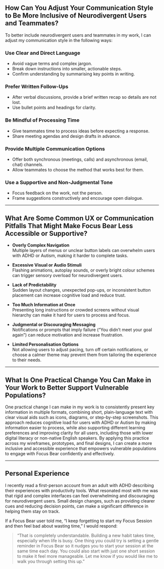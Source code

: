 ## How Can You Adjust Your Communication Style to Be More Inclusive of Neurodivergent Users and Teammates?

To better include neurodivergent users and teammates in my work, I can adjust my communication style in the following ways:

### Use Clear and Direct Language
- Avoid vague terms and complex jargon.
- Break down instructions into smaller, actionable steps.
- Confirm understanding by summarising key points in writing.

### Prefer Written Follow-Ups
- After verbal discussions, provide a brief written recap so details are not lost.
- Use bullet points and headings for clarity.

### Be Mindful of Processing Time
- Give teammates time to process ideas before expecting a response.
- Share meeting agendas and design drafts in advance.

### Provide Multiple Communication Options
- Offer both synchronous (meetings, calls) and asynchronous (email, chat) channels.
- Allow teammates to choose the method that works best for them.

### Use a Supportive and Non-Judgmental Tone
- Focus feedback on the work, not the person.
- Frame suggestions constructively and encourage open dialogue.

---

## What Are Some Common UX or Communication Pitfalls That Might Make Focus Bear Less Accessible or Supportive?

- **Overly Complex Navigation**  
  Multiple layers of menus or unclear button labels can overwhelm users with ADHD or Autism, making it harder to complete tasks.

- **Excessive Visual or Audio Stimuli**  
  Flashing animations, autoplay sounds, or overly bright colour schemes can trigger sensory overload for neurodivergent users.

- **Lack of Predictability**  
  Sudden layout changes, unexpected pop-ups, or inconsistent button placement can increase cognitive load and reduce trust.

- **Too Much Information at Once**  
  Presenting long instructions or crowded screens without visual hierarchy can make it hard for users to process and focus.

- **Judgmental or Discouraging Messaging**  
  Notifications or prompts that imply failure (“You didn’t meet your goal again”) can reduce motivation and increase frustration.

- **Limited Personalisation Options**  
  Not allowing users to adjust pacing, turn off certain notifications, or choose a calmer theme may prevent them from tailoring the experience to their needs.

---

## What Is One Practical Change You Can Make in Your Work to Better Support Vulnerable Populations?

One practical change I can make in my work is to consistently present key information in multiple formats, combining short, plain-language text with clear visual aids such as icons, diagrams, or step-by-step screenshots. This approach reduces cognitive load for users with ADHD or Autism by making information easier to process, while also supporting different learning preferences and improving clarity for all users, including those with lower digital literacy or non-native English speakers. By applying this practice across my wireframes, prototypes, and final designs, I can create a more inclusive and accessible experience that empowers vulnerable populations to engage with Focus Bear confidently and effectively.

---

## Personal Experience

I recently read a first-person account from an adult with ADHD describing their experiences with productivity tools. What resonated most with me was that rigid and complex interfaces can feel overwhelming and discouraging for neurodivergent users. Small design changes, such as providing clearer cues and reducing decision points, can make a significant difference in helping them stay on track.

If a Focus Bear user told me, “I keep forgetting to start my Focus Session and then feel bad about wasting time,” I would respond:
> “That is completely understandable. Building a new habit takes time, especially when life is busy. One thing you could try is setting a gentle reminder in Focus Bear so it nudges you to start your session at the same time each day. You could also start with just one short session to make it feel more manageable. Let me know if you would like me to walk you through setting this up.”
